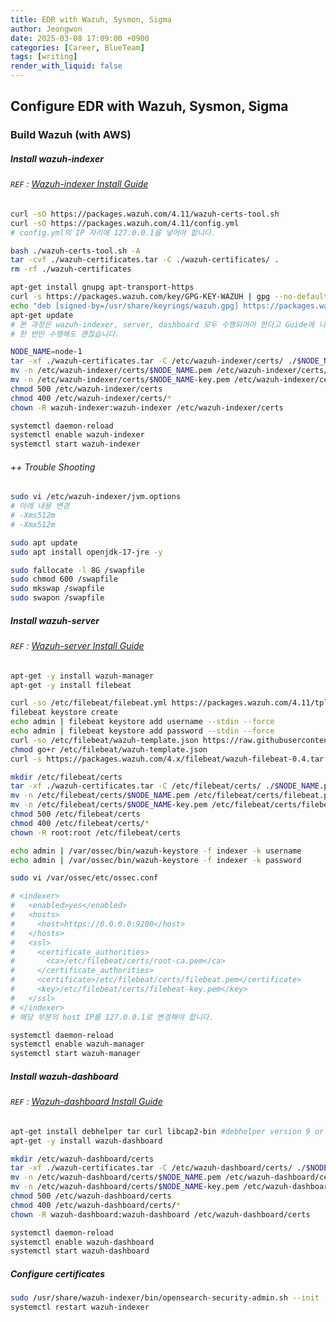 ```yaml
---
title: EDR with Wazuh, Sysmon, Sigma
author: Jeongwon
date: 2025-03-08 17:09:00 +0900
categories: [Career, BlueTeam]
tags: [writing]
render_with_liquid: false
---
```

## Configure EDR with Wazuh, Sysmon, Sigma

### Build Wazuh (with AWS)

##### Install wazuh-indexer
###### `REF` : [Wazuh-indexer Install Guide](https://documentation.wazuh.com/current/installation-guide/wazuh-indexer/step-by-step.html)

```bash
curl -sO https://packages.wazuh.com/4.11/wazuh-certs-tool.sh
curl -sO https://packages.wazuh.com/4.11/config.yml
# config.yml의 IP 자리에 127.0.0.1을 넣어야 합니다. 
```

```bash
bash ./wazuh-certs-tool.sh -A
tar -cvf ./wazuh-certificates.tar -C ./wazuh-certificates/ .
rm -rf ./wazuh-certificates
```

```bash
apt-get install gnupg apt-transport-https
curl -s https://packages.wazuh.com/key/GPG-KEY-WAZUH | gpg --no-default-keyring --keyring gnupg-ring:/usr/share/keyrings/wazuh.gpg --import && chmod 644 /usr/share/keyrings/wazuh.gpg
echo "deb [signed-by=/usr/share/keyrings/wazuh.gpg] https://packages.wazuh.com/4.x/apt/ stable main" | tee -a /etc/apt/sources.list.d/wazuh.list
apt-get update
# 본 과정은 wazuh-indexer, server, dashboard 모두 수행되어야 한다고 Guide에 나와있지만,
# 한 번만 수행해도 괜찮습니다.
```

```bash
NODE_NAME=node-1
tar -xf ./wazuh-certificates.tar -C /etc/wazuh-indexer/certs/ ./$NODE_NAME.pem ./$NODE_NAME-key.pem ./admin.pem ./admin-key.pem ./root-ca.pem
mv -n /etc/wazuh-indexer/certs/$NODE_NAME.pem /etc/wazuh-indexer/certs/indexer.pem
mv -n /etc/wazuh-indexer/certs/$NODE_NAME-key.pem /etc/wazuh-indexer/certs/indexer-key.pem
chmod 500 /etc/wazuh-indexer/certs
chmod 400 /etc/wazuh-indexer/certs/*
chown -R wazuh-indexer:wazuh-indexer /etc/wazuh-indexer/certs
```

```bash
systemctl daemon-reload
systemctl enable wazuh-indexer
systemctl start wazuh-indexer
```

###### ++ Trouble Shooting

```bash
sudo vi /etc/wazuh-indexer/jvm.options
# 아래 내용 변경
# -Xms512m
# -Xmx512m

sudo apt update
sudo apt install openjdk-17-jre -y

sudo fallocate -l 8G /swapfile
sudo chmod 600 /swapfile
sudo mkswap /swapfile
sudo swapon /swapfile
```

##### Install wazuh-server
###### `REF` : [Wazuh-server Install Guide](https://documentation.wazuh.com/current/installation-guide/wazuh-server/step-by-step.html)

```bash
apt-get -y install wazuh-manager
apt-get -y install filebeat
```

```bash
curl -so /etc/filebeat/filebeat.yml https://packages.wazuh.com/4.11/tpl/wazuh/filebeat/filebeat.yml
filebeat keystore create
echo admin | filebeat keystore add username --stdin --force
echo admin | filebeat keystore add password --stdin --force
curl -so /etc/filebeat/wazuh-template.json https://raw.githubusercontent.com/wazuh/wazuh/v4.11.0/extensions/elasticsearch/7.x/wazuh-template.json
chmod go+r /etc/filebeat/wazuh-template.json
curl -s https://packages.wazuh.com/4.x/filebeat/wazuh-filebeat-0.4.tar.gz | tar -xvz -C /usr/share/filebeat/module
```

```bash
mkdir /etc/filebeat/certs
tar -xf ./wazuh-certificates.tar -C /etc/filebeat/certs/ ./$NODE_NAME.pem ./$NODE_NAME-key.pem ./root-ca.pem
mv -n /etc/filebeat/certs/$NODE_NAME.pem /etc/filebeat/certs/filebeat.pem
mv -n /etc/filebeat/certs/$NODE_NAME-key.pem /etc/filebeat/certs/filebeat-key.pem
chmod 500 /etc/filebeat/certs
chmod 400 /etc/filebeat/certs/*
chown -R root:root /etc/filebeat/certs
```

```bash
echo admin | /var/ossec/bin/wazuh-keystore -f indexer -k username
echo admin | /var/ossec/bin/wazuh-keystore -f indexer -k password
```

```bash
sudo vi /var/ossec/etc/ossec.conf

# <indexer>
#   <enabled>yes</enabled>
#   <hosts>
#     <host>https://0.0.0.0:9200</host>
#   </hosts>
#   <ssl>
#     <certificate_authorities>
#       <ca>/etc/filebeat/certs/root-ca.pem</ca>
#     </certificate_authorities>
#     <certificate>/etc/filebeat/certs/filebeat.pem</certificate>
#     <key>/etc/filebeat/certs/filebeat-key.pem</key>
#   </ssl>
# </indexer>
# 해당 부분의 host IP를 127.0.0.1로 변경해야 합니다.
```

```bash
systemctl daemon-reload
systemctl enable wazuh-manager
systemctl start wazuh-manager
```

##### Install wazuh-dashboard
###### `REF` : [Wazuh-dashboard Install Guide](https://documentation.wazuh.com/current/installation-guide/wazuh-dashboard/step-by-step.html)

```bash
apt-get install debhelper tar curl libcap2-bin #debhelper version 9 or later
apt-get -y install wazuh-dashboard
```

```bash
mkdir /etc/wazuh-dashboard/certs
tar -xf ./wazuh-certificates.tar -C /etc/wazuh-dashboard/certs/ ./$NODE_NAME.pem ./$NODE_NAME-key.pem ./root-ca.pem
mv -n /etc/wazuh-dashboard/certs/$NODE_NAME.pem /etc/wazuh-dashboard/certs/dashboard.pem
mv -n /etc/wazuh-dashboard/certs/$NODE_NAME-key.pem /etc/wazuh-dashboard/certs/dashboard-key.pem
chmod 500 /etc/wazuh-dashboard/certs
chmod 400 /etc/wazuh-dashboard/certs/*
chown -R wazuh-dashboard:wazuh-dashboard /etc/wazuh-dashboard/certs
```

```bash
systemctl daemon-reload
systemctl enable wazuh-dashboard
systemctl start wazuh-dashboard
```

##### Configure certificates

```bash
sudo /usr/share/wazuh-indexer/bin/opensearch-security-admin.sh --init
systemctl restart wazuh-indexer
```



